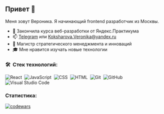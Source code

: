 ## Привет 👋

Меня зовут Вероника. Я начинающий frontend разработчик из Москвы.

+ 🔭 Закончила курса веб-разработки от Яндекс.Практикума
+ 📫 [Telegram](t.me/mysterynorsolved) или Koksharova.Veronika@yandex.ru
+ 🌱 Магистр стратегического менеджмента и инноваций
+ 🎓 Мне нравится изучать новые технологии

### 🛠 &nbsp;Стек технологий:

![React](https://img.shields.io/badge/-React-05122A?style=flat&logo=react)&nbsp;
![JavaScript](https://img.shields.io/badge/-JavaScript-05122A?style=flat&logo=javascript)&nbsp;
![CSS](https://img.shields.io/badge/-CSS-05122A?style=flat&logo=CSS3&logoColor=1572B6)&nbsp;
![HTML](https://img.shields.io/badge/-HTML-05122A?style=flat&logo=HTML5)&nbsp;
![Git](https://img.shields.io/badge/-Git-05122A?style=flat&logo=git)&nbsp;
![GitHub](https://img.shields.io/badge/-GitHub-05122A?style=flat&logo=github)&nbsp;
![Visual Studio Code](https://img.shields.io/badge/-Visual%20Studio%20Code-05122A?style=flat&logo=visual-studio-code&logoColor=007ACC)&nbsp;

### Статистика:
[![codewars](https://www.codewars.com/users/KonstantinSky/badges/large)](https://www.codewars.com/users/delioncourts/badges/large)